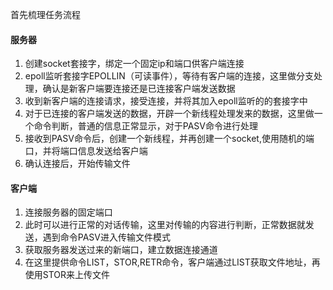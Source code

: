 首先梳理任务流程

#### 服务器
1. 创建socket套接字，绑定一个固定ip和端口供客户端连接
2. epoll监听套接字EPOLLIN（可读事件），等待有客户端的连接，这里做分支处理，确认是新客户端要连接还是已连接客户端发送数据
3. 收到新客户端的连接请求，接受连接，并将其加入epoll监听的的套接字中
4. 对于已连接的客户端发送的数据，开辟一个新线程处理发来的数据，这里做一个命令判断，普通的信息正常显示，对于PASV命令进行处理
5. 接收到PASV命令后，创建一个新线程，并再创建一个socket,使用随机的端口，并将端口信息发送给客户端
6. 确认连接后，开始传输文件

#### 客户端
1. 连接服务器的固定端口
2. 此时可以进行正常的对话传输，这里对传输的内容进行判断，正常数据就发送，遇到命令PASV进入传输文件模式
3. 获取服务器发送过来的新端口，建立数据连接通道
4. 在这里提供命令LIST，STOR,RETR命令，客户端通过LIST获取文件地址，再使用STOR来上传文件